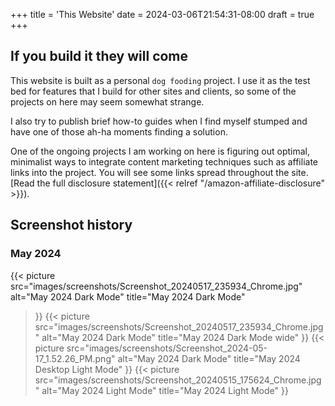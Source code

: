 +++
title = 'This Website'
date = 2024-03-06T21:54:31-08:00
draft = true
+++

## If you build it they will come

This website is built as a personal `dog fooding` project. I use it as the test bed for features that I build for other sites and clients, so some of the projects on here may seem somewhat strange. 

I also try to publish brief how-to guides when I find myself stumped and have one of those ah-ha moments finding a solution.

<!--more-->

One of the ongoing projects I am working on here is figuring out optimal, minimalist ways to integrate content marketing techniques such as affiliate links into the project. You will see some links spread throughout the site. [Read the full disclosure statement]({{< relref "/amazon-affiliate-disclosure" >}}).

## Screenshot history

### May 2024

 {{< picture
    src="images/screenshots/Screenshot_20240517_235934_Chrome.jpg"
    alt="May 2024 Dark Mode"
    title="May 2024 Dark Mode"
  >}}
 {{< picture
    src="images/screenshots/Screenshot_20240517_235934_Chrome.jpg"
    alt="May 2024 Dark Mode"
    title="May 2024 Dark Mode wide"
  >}}
 {{< picture
    src="images/screenshots/Screenshot_2024-05-17_1.52.26_PM.png"
    alt="May 2024 Dark Mode"
    title="May 2024 Desktop Light Mode"
  >}}
 {{< picture
    src="images/screenshots/Screenshot_20240515_175624_Chrome.jpg"
    alt="May 2024 Light Mode"
    title="May 2024 Light Mode"
  >}}
  